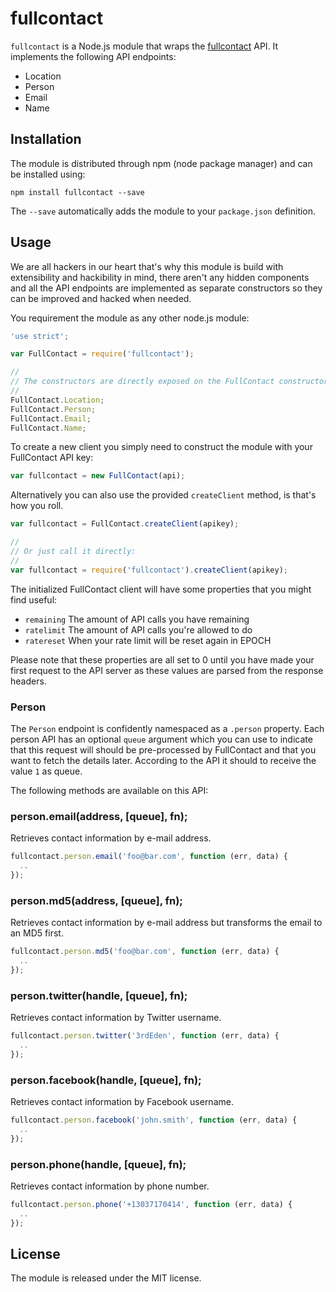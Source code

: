 # fullcontact

`fullcontact` is a Node.js module that wraps the [fullcontact] API. It
implements the following API endpoints:

- Location
- Person
- Email
- Name

## Installation

The module is distributed through npm (node package manager) and can be
installed using:

```
npm install fullcontact --save
```

The `--save` automatically adds the module to your `package.json` definition.

## Usage

We are all hackers in our heart that's why this module is build with
extensibility and hackibility in mind, there aren't any hidden components and all
the API endpoints are implemented as separate constructors so they can be
improved and hacked when needed.

You requirement the module as any other node.js module:

```js
'use strict';

var FullContact = require('fullcontact');

//
// The constructors are directly exposed on the FullContact constructor:
//
FullContact.Location;
FullContact.Person;
FullContact.Email;
FullContact.Name;
```

To create a new client you simply need to construct the module with your
FullContact API key:

```js
var fullcontact = new FullContact(api);
```

Alternatively you can also use the provided `createClient` method, is that's how
you roll.

```js
var fullcontact = FullContact.createClient(apikey);

//
// Or just call it directly:
//
var fullcontact = require('fullcontact').createClient(apikey);
```

The initialized FullContact client will have some properties that you might find
useful:

- `remaining` The amount of API calls you have remaining
- `ratelimit` The amount of API calls you're allowed to do
- `ratereset` When your rate limit will be reset again in EPOCH

Please note that these properties are all set to 0 until you have made your
first request to the API server as these values are parsed from the response
headers.

### Person

The `Person` endpoint is confidently namespaced as a `.person` property. Each
person API has an optional `queue` argument which you can use to indicate that
this request will should be pre-processed by FullContact and that you want to
fetch the details later. According to the API it should to receive the value `1`
as queue.

The following methods are available on this API:

### person.email(address, [queue], fn);

Retrieves contact information by e-mail address.

```js
fullcontact.person.email('foo@bar.com', function (err, data) {
  ..
});
```

### person.md5(address, [queue], fn);

Retrieves contact information by e-mail address but transforms the email to an
MD5 first.

```js
fullcontact.person.md5('foo@bar.com', function (err, data) {
  ..
});
```

### person.twitter(handle, [queue], fn);

Retrieves contact information by Twitter username.

```js
fullcontact.person.twitter('3rdEden', function (err, data) {
  ..
});
```

### person.facebook(handle, [queue], fn);

Retrieves contact information by Facebook username.

```js
fullcontact.person.facebook('john.smith', function (err, data) {
  ..
});
```

### person.phone(handle, [queue], fn);

Retrieves contact information by phone number.

```js
fullcontact.person.phone('+13037170414', function (err, data) {
  ..
});
```

## License

The module is released under the MIT license.

[fullcontact]: https://fullcontact.com?withlovefrom=observer
